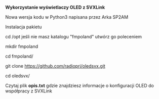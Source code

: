 **Wykorzystanie wyświetlaczy OLED z SVXLink**

Nowa wersja kodu w Python3 napisana przez Arka SP2AM

Instalacja pakietu

cd /opt
jeśli nie masz katalogu "fmpoland" utwórz go poleceniem

mkdir fmpoland

cd fmpoland/

git clone https://github.com/radioprj/oledsvx.git

cd oledsvx/

Czytaj plik **opis.txt** gdzie znajdziesz informacje o konfiguracji OLED
do współpracy z SVXLink



